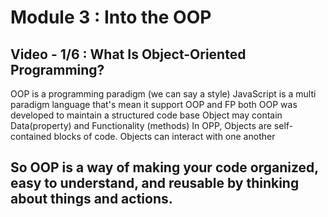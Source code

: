# Module 3 : Into the OOP

## Video - 1/6 : What Is Object-Oriented Programming?

OOP is a programming paradigm (we can say a style)
JavaScript is a multi paradigm language that's mean it support OOP and FP both
OOP was developed to maintain a structured code base
Object may contain Data(property) and Functionality (methods)
In OPP, Objects are self-contained blocks of code.
Objects can interact with one another

## So OOP is a way of making your code organized, easy to understand, and reusable by thinking about things and actions.
